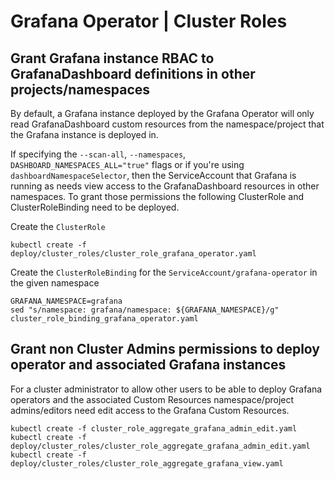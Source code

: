 # Grafana Operator | Cluster Roles

## Grant Grafana instance RBAC to GrafanaDashboard definitions in other projects/namespaces

By default, a Grafana instance deployed by the Grafana Operator will only read GrafanaDashboard custom resources
from the namespace/project that the Grafana instance is deployed in.

If specifying the `--scan-all`, `--namespaces`, `DASHBOARD_NAMESPACES_ALL="true"`  flags or if you're using
`dashboardNamespaceSelector`,
then the ServiceAccount that Grafana is running as needs view access to the GrafanaDashboard resources in other namespaces.
To grant those permissions the following ClusterRole and ClusterRoleBinding need to be deployed.

Create the `ClusterRole`

```shell
kubectl create -f deploy/cluster_roles/cluster_role_grafana_operator.yaml
```

Create the `ClusterRoleBinding` for the `ServiceAccount/grafana-operator` in the given namespace

```shell
GRAFANA_NAMESPACE=grafana
sed "s/namespace: grafana/namespace: ${GRAFANA_NAMESPACE}/g" cluster_role_binding_grafana_operator.yaml
```

## Grant non Cluster Admins permissions to deploy operator and associated Grafana instances

For a cluster administrator to allow other users to be able to deploy Grafana operators and the associated Custom Resources namespace/project admins/editors need edit access to the Grafana Custom Resources.

```shell
kubectl create -f cluster_role_aggregate_grafana_admin_edit.yaml
kubectl create -f deploy/cluster_roles/cluster_role_aggregate_grafana_admin_edit.yaml
kubectl create -f deploy/cluster_roles/cluster_role_aggregate_grafana_view.yaml
```
